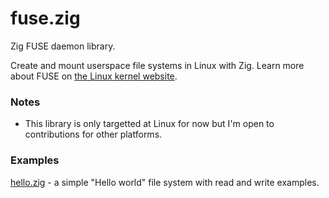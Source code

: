 # fuse.zig

Zig FUSE daemon library.

Create and mount userspace file systems in Linux with Zig. Learn more about FUSE on [the Linux kernel website](https://www.kernel.org/doc/html/next/filesystems/fuse.html).

### Notes

- This library is only targetted at Linux for now but I'm open to contributions for other platforms.

### Examples

[hello.zig](./examples/hello.zig) - a simple "Hello world" file system with read and write examples.
